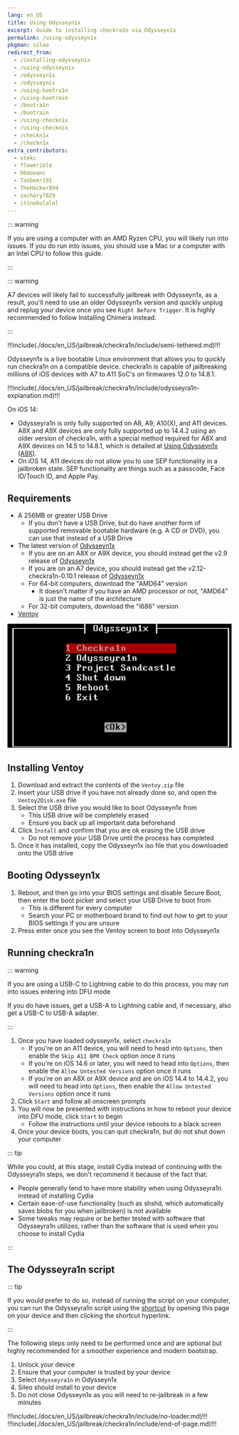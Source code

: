 ```yaml
---
lang: en_US
title: Using Odysseyn1x
excerpt: Guide to installing checkra1n via Odysseyn1x
permalink: /using-odysseyn1x
pkgman: sileo
redirect_from:
  - /installing-odysseyn1x
  - /using-odysseynix
  - /odysseyn1x
  - /odysseynix
  - /using-bootra1n
  - /using-bootrain
  - /bootra1n
  - /bootrain
  - /using-checkn1x
  - /using-checknix
  - /checkn1x
  - /checkn1x
extra_contributors:
  - stekc
  - flowerible
  - bbaovanc
  - Tanbeer191
  - TheHacker894
  - zachary7829
  - itsnebulalol
---
```


::: warning

If you are using a computer with an AMD Ryzen CPU, you will likely run into issues. If you do run into issues, you should use a Mac or a computer with an Intel CPU to follow this guide.

:::

::: warning

A7 devices will likely fail to successfully jailbreak with Odysseyn1x, as a result, you'll need to use an older Odysseyn1x version and quickly unplug and replug your device once you see `Right Before Trigger`. It is highly recommended to follow <router-link to="/installing-chimera">Installing Chimera</router-link> instead.

:::

!!!include(./docs/en_US/jailbreak/checkra1n/include/semi-tethered.md)!!!

Odysseyn1x is a live bootable Linux environment that allows you to quickly run checkra1n on a compatible device. checkra1n is capable of jailbreaking millions of iOS devices with A7 to A11 SoC's on firmwares 12.0 to 14.8.1.

!!!include(./docs/en_US/jailbreak/checkra1n/include/odysseyra1n-explanation.md)!!!

On iOS 14: 
- Odysseyra1n is only fully supported on A8, A9, A10(X), and A11 devices. A8X and A9X devices are only fully supported up to 14.4.2 using an older version of checkra1n, with a special method required for A8X and A9X devices on 14.5 to 14.8.1, which is detailed at [Using Odysseyn1x (A9X)](/using-odysseyn1x-a9x).
- On iOS 14, A11 devices do not allow you to use SEP functionality in a jailbroken state. SEP functionality are things such as a passcode, Face ID/Touch ID, and Apple Pay.

## Requirements

- A 256MB or greater USB Drive
    - If you don't have a USB Drive, but do have another form of supported removable bootable hardware (e.g. A CD or DVD), you can use that instead of a USB Drive
- The latest version of [Odysseyn1x](https://github.com/raspberryenvoie/odysseyn1x/releases)
    - If you are on an A8X or A9X device, you should instead get the v2.9 release of [Odysseyn1x](https://github.com/raspberryenvoie/odysseyn1x/releases/tag/v2.9)
    - If you are on an A7 device, you should instead get the v2.12-checkra1n-0.10.1 release of [Odysseyn1x](https://github.com/raspberryenvoie/odysseyn1x/releases/tag/v2.12-checkra1n-0.10.1)
    - For 64-bit computers, download the "AMD64" version
        - It doesn't matter if you have an AMD processor or not, "AMD64" is just the name of the architecture
    - For 32-bit computers, download the "i686" version
- [Ventoy](https://github.com/ventoy/Ventoy/releases)

![A screenshot of the Odysseyn1x menu](/assets/images/Odysseyn1x.png)

## Installing Ventoy

1. Download and extract the contents of the `Ventoy.zip` file
1. Insert your USB drive if you have not already done so, and open the `Ventoy2Disk.exe` file
1. Select the USB drive you would like to boot Odysseyn1x from
    - This USB drive will be completely erased
    - Ensure you back up all important data beforehand
1. Click `Install` and confirm that you are ok erasing the USB drive
    - Do not remove your USB Drive until the process has completed
1. Once it has installed, copy the Odysseyn1x iso file that you downloaded onto the USB drive

## Booting Odysseyn1x

1. Reboot, and then go into your BIOS settings and disable Secure Boot, then enter the boot picker and select your USB Drive to boot from
    - This is different for every computer
    - Search your PC or motherboard brand to find out how to get to your BIOS settings if you are unsure
1. Press enter once you see the Ventoy screen to boot into Odysseyn1x

## Running checkra1n

::: warning

If you are using a USB-C to Lightning cable to do this process, you may run into issues entering into DFU mode

If you do have issues, get a USB-A to Lightning cable and, if necessary, also get a USB-C to USB-A adapter.

:::

1. Once you have loaded odysseyn1x, select `checkra1n`
    - If you're on an A11 device, you will need to head into `Options`, then enable the `Skip A11 BPR Check` option once it runs
    - If you're on iOS 14.6 or later, you will need to head into `Options`, then enable the `Allow Untested Versions` option once it runs
    - If you're on an A8X or A9X device and are on iOS 14.4 to 14.4.2, you will need to head into `Options`, then enable the `Allow Untested Versions` option once it runs
1. Click `Start` and follow all onscreen prompts
1. You will now be presented with instructions in how to reboot your device into <router-link to="/faq/#what-is-dfu-mode">DFU mode</router-link>, click `Start` to begin
    - Follow the instructions until your device reboots to a black screen
1. Once your device boots, you can quit checkra1n, but do not shut down your computer

<!--Will probably make this better later on but this will work for now-->

::: tip

While you could, at this stage, install Cydia instead of continuing with the Odysseyra1n steps, we don't recommend it because of the fact that:

 - People generally tend to have more stability when using Odysseyra1n instead of installing Cydia
 - Certain ease-of-use functionality (such as shshd, which automatically saves blobs for you when jailbroken) is not available
 - Some tweaks may require or be better tested with software that Odysseyra1n utilizes, rather than the software that is used when you choose to install Cydia

:::

## The Odysseyra1n script

::: tip

If you would prefer to do so, instead of running the script on your computer, you can run the Odysseyra1n script using the [shortcut](https://www.icloud.com/shortcuts/8d4e206d568d4aadb624b2a6191a3771) by opening this page on your device and then clicking the shortcut hyperlink.

:::

The following steps only need to be performed once and are optional but highly recommended for a smoother experience and modern bootstrap.

1. Unlock your device
1. Ensure that your computer is trusted by your device
1. Select `Odysseyra1n` in Odysseyn1x
1. Sileo should install to your device
1. Do not close Odysseyn1x as you will need to re-jailbreak in a few minutes

!!!include(./docs/en_US/jailbreak/checkra1n/include/no-loader.md)!!!
!!!include(./docs/en_US/jailbreak/checkra1n/include/end-of-page.md)!!!
